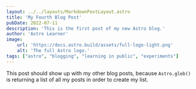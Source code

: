 ```yaml
---
layout: ../../layouts/MarkdownPostLayout.astro
title: 'My Fourth Blog Post'
pubDate: 2022-07-11
description: 'This is the first post of my new Astro blog.'
author: 'Astro Learner'
image:
    url: 'https://docs.astro.build/assets/full-logo-light.png'
    alt: 'The full Astro logo.'
tags: ["astro", "blogging", "learning in public", "experiments"]
---
```


This post should show up with my other blog posts, because `Astro.glob()` is returning a list of all my posts in order to create my list.
